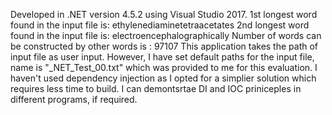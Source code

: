 Developed in .NET version 4.5.2 using Visual Studio 2017.
1st longest word found in the input file is: ethylenediaminetetraacetates
2nd longest word found in the input file is: electroencephalographically
Number of words can be constructed by other words is : 97107
This application takes the path of input file as user input. However, I have set default paths for the input file, name is "_NET_Test_00.txt" which was provided to me for this evaluation.
I haven't used dependency injection as I opted for a simplier solution which requires less time to build. I can demontsrtae DI and IOC priniceples in different programs, if required.
